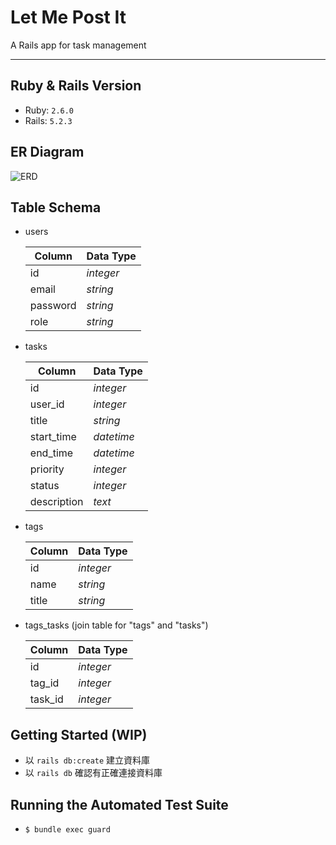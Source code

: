 # Let Me Post It

A Rails app for task management

---
## Ruby & Rails Version
- Ruby: `2.6.0`
- Rails: `5.2.3`

## ER Diagram
![ERD](https://images2.imgbox.com/89/f0/0cKkgDPd_o.jpg)

## Table Schema
- users

  |Column|Data Type|
  |--|--|
  |id|*integer*| 
  |email|*string*| 
  |password|*string*| 
  |role|*string*| 

- tasks

  |Column|Data Type|
  |--|--|
  |id|*integer*| 
  |user_id|*integer*| 
  |title|*string*| 
  |start_time|*datetime*| 
  |end_time|*datetime*| 
  |priority|*integer*| 
  |status|*integer*| 
  |description|*text*| 
  
- tags

  |Column|Data Type|
  |--|--|
  |id|*integer*| 
  |name|*string*| 
  |title|*string*| 

- tags_tasks (join table for "tags" and "tasks")

  |Column|Data Type|
  |--|--|
  |id|*integer*| 
  |tag_id|*integer*| 
  |task_id|*integer*| 


## Getting Started (WIP)
- 以 `rails db:create` 建立資料庫
- 以 `rails db` 確認有正確連接資料庫

## Running the Automated Test Suite
- `$ bundle exec guard`